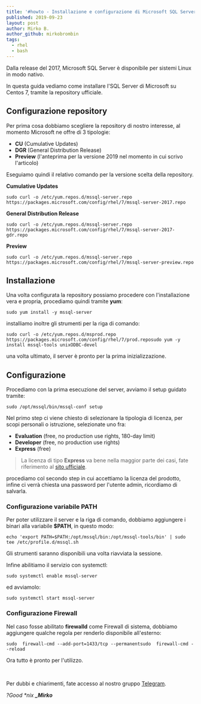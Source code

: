 ```yaml
---
title: '#howto - Installazione e configurazione di Microsoft SQL Server su Centos 7'
published: 2019-09-23
layout: post
author: Mirko B.
author_github: mirkobrombin
tags:
  - rhel  
  - bash
---
```

<p>Dalla release del 2017, Microsoft SQL Server è disponibile per sistemi Linux in modo nativo.</p><p>In questa guida vediamo come installare l'SQL Server di Microsoft su Centos 7, tramite la repository ufficiale.</p><h2>Configurazione repository</h2><p>Per prima cosa dobbiamo scegliere la repository di nostro interesse, al momento Microsoft ne offre di 3 tipologie:</p><ul>	<li><strong>CU</strong> (Cumulative Updates)</li>	<li><strong>DGR </strong>(General Distribution Release)</li>	<li><strong>Preview</strong> (l'anteprima per la versione 2019 nel momento in cui scrivo l'articolo)</li></ul><p>Eseguiamo quindi il relativo comando per la versione scelta della repository.</p><p><strong>Cumulative Updates</strong></p><pre><code class="language-bash">sudo curl -o /etc/yum.repos.d/mssql-server.repo https://packages.microsoft.com/config/rhel/7/mssql-server-2017.repo</code></pre><p><strong>General Distribution Release</strong></p><pre><code class="language-bash">sudo curl -o /etc/yum.repos.d/mssql-server.repo https://packages.microsoft.com/config/rhel/7/mssql-server-2017-gdr.repo</code></pre><p><strong>Preview</strong></p><pre><code class="language-bash">sudo curl -o /etc/yum.repos.d/mssql-server.repo https://packages.microsoft.com/config/rhel/7/mssql-server-preview.repo</code></pre><h2>Installazione</h2><p>Una volta configurata la repository possiamo procedere con l'installazione vera e propria, procediamo quindi tramite <strong>yum</strong>:</p><pre><code class="language-bash">sudo yum install -y mssql-server</code></pre><p>installiamo inoltre gli strumenti per la riga di comando:</p><pre><code class="language-bash">sudo curl -o /etc/yum.repos.d/msprod.repo https://packages.microsoft.com/config/rhel/7/prod.reposudo yum -y install mssql-tools unixODBC-devel</code></pre><p>una volta ultimato, il server è pronto per la prima inizializzazione.</p><h2>Configurazione</h2><p>Procediamo con la prima esecuzione del server, avviamo il setup guidato tramite:</p><pre><code class="language-bash">sudo /opt/mssql/bin/mssql-conf setup</code></pre><p>Nel primo step ci viene chiesto di selezionare la tipologia di licenza, per scopi personali o istruzione, selezionate uno fra:</p><ul>	<li><strong>Evaluation</strong> (free, no production use rights, 180-day limit)</li>	<li><strong>Developer</strong> (free, no production use rights)</li>	<li><strong>Express</strong> (free)</li></ul><blockquote><p>La licenza di tipo <strong>Express</strong> va bene nella maggior parte dei casi, fate riferimento al <a href="https://www.microsoft.com/en-us/sql-server/sql-server-2017-pricing">sito ufficiale</a>.</p></blockquote><p>procediamo col secondo step in cui accettiamo la licenza del prodotto, infine ci verrà chiesta una password per l'utente admin, ricordiamo di salvarla.</p><h3>Configurazione variabile PATH</h3><p>Per poter utilizzare il server e la riga di comando, dobbiamo aggiungere i binari alla variabile <strong>$PATH</strong>, in questo modo:</p><pre><code class="language-bash">echo 'export PATH=$PATH:/opt/mssql/bin:/opt/mssql-tools/bin' | sudo tee /etc/profile.d/mssql.sh</code></pre><p>Gli strumenti saranno disponibili una volta riavviata la sessione.</p><p>Infine abilitiamo il servizio con systemctl:</p><pre><code class="language-bash">sudo systemctl enable mssql-server</code></pre><p>ed avviamolo:</p><pre><code class="language-bash">sudo systemctl start mssql-server</code></pre><h3>Configurazione Firewall</h3><p>Nel caso fosse abilitato <strong>firewalld</strong> come Firewall di sistema, dobbiamo aggiungere qualche regola per renderlo disponibile all'esterno:</p><pre><code class="language-bash">sudo  firewall-cmd --add-port=1433/tcp --permanentsudo  firewall-cmd --reload</code></pre><p>Ora tutto è pronto per l'utilizzo.</p><p>&nbsp;</p><p>Per dubbi e chiarimenti, fate accesso al nostro gruppo <a href="https://t.me/gentedilinux">Telegram</a>.</p><p><em>?Good *nix&nbsp;</em><strong><em>_Mirko</em></strong></p><p>&nbsp;</p>